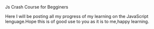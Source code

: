 Js Crash Course for Begginers

Here I will be posting all my progress of my learning on the JavaScript lenguage.Hope this is of good use to you as it is to me,happy learning.
